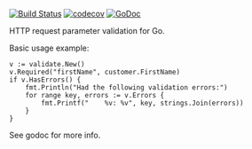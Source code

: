 [![Build Status](https://travis-ci.org/Teamwork/validate.svg?branch=master)](https://travis-ci.org/Teamwork/validate)
[![codecov](https://codecov.io/gh/Teamwork/validate/branch/master/graph/badge.svg?token=n0k8YjbQOL)](https://codecov.io/gh/Teamwork/validate)
[![GoDoc](https://godoc.org/github.com/Teamwork/validate?status.svg)](https://godoc.org/github.com/Teamwork/validate)

HTTP request parameter validation for Go.

Basic usage example:

	v := validate.New()
	v.Required("firstName", customer.FirstName)
	if v.HasErrors() {
		fmt.Println("Had the following validation errors:")
		for range key, errors := v.Errors {
			fmt.Printf("    %v: %v", key, strings.Join(errors))
		}
	}

See godoc for more info.

<!-- import "github.com/teamwork/validate" -->
